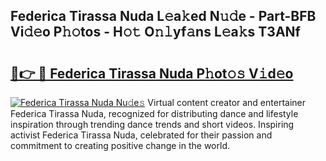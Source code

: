 ## Federica Tirassa Nuda L𝚎a𝚔ed N𝚞𝚍e - Part-BFB Vi𝚍𝚎o P𝚑𝚘tos - H𝚘𝚝 O𝚗𝚕yf𝚊ns L𝚎a𝚔s T3ANf

# <h2><a href="http://kf2u7b4.oniu.top/?m=Federica+Tirassa+Nuda">🔗👉 🔴 Federica Tirassa Nuda P𝚑ot𝚘𝚜 V𝚒d𝚎o</a></h2>

[![Federica Tirassa Nuda Nu𝚍e𝚜](https://i.imgur.com/0qMVB7G.gif)](http://kf2u7b4.oniu.top/?m=Federica+Tirassa+Nuda)
Virtual content creator and entertainer Federica Tirassa Nuda, recognized for distributing dance and lifestyle inspiration through trending dance trends and short videos. Inspiring activist Federica Tirassa Nuda, celebrated for their passion and commitment to creating positive change in the world.  
